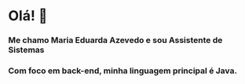 <h1> Olá! 👋 </h1> 

<h3> Me chamo Maria Eduarda Azevedo e sou Assistente de Sistemas </h3> 
<h3> Com foco em back-end, minha linguagem principal é Java. </h3>

<!--
**duarrdazx/duarrdazx** is a ✨ _special_ ✨ repository because its `README.md` (this file) appears on your GitHub profile.

Here are some ideas to get you started:

- 🔭 I’m currently working on ...
- 🌱 I’m currently learning ...
- 👯 I’m looking to collaborate on ...
- 🤔 I’m looking for help with ...
- 💬 Ask me about ...
- 📫 How to reach me: ...
- 😄 Pronouns: ...
- ⚡ Fun fact: ...
-->
